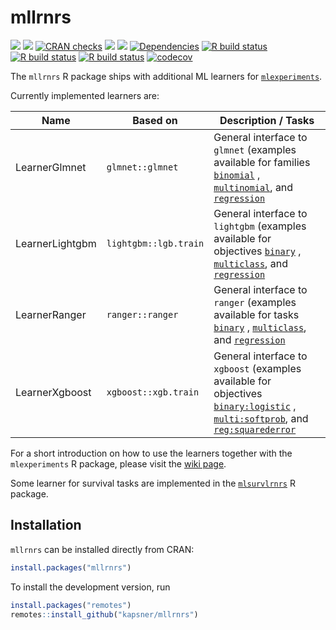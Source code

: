 # mllrnrs

<!-- badges: start -->
[![](https://img.shields.io/badge/lifecycle-experimental-orange.svg)](https://lifecycle.r-lib.org/articles/stages.html#experimental)
[![](https://www.r-pkg.org/badges/version/mllrnrs)](https://cran.r-project.org/package=mllrnrs)
[![CRAN checks](https://badges.cranchecks.info/worst/mllrnrs.svg)](https://cran.r-project.org/web/checks/check_results_mllrnrs.html)
[![](http://cranlogs.r-pkg.org/badges/grand-total/mllrnrs?color=blue)](https://cran.r-project.org/package=mllrnrs)
[![](http://cranlogs.r-pkg.org/badges/last-month/mllrnrs?color=blue)](https://cran.r-project.org/package=mllrnrs)
[![Dependencies](https://tinyverse.netlify.com/badge/mllrnrs)](https://cran.r-project.org/package=mllrnrs)
[![R build status](https://github.com/kapsner/mllrnrs/workflows/R%20CMD%20Check%20via%20{tic}/badge.svg?branch=main)](https://github.com/kapsner/mllrnrs/actions)
[![R build status](https://github.com/kapsner/mllrnrs/workflows/lint/badge.svg?branch=main)](https://github.com/kapsner/mllrnrs/actions)
[![R build status](https://github.com/kapsner/mllrnrs/workflows/test-coverage/badge.svg?branch=main)](https://github.com/kapsner/mllrnrs/actions)
[![codecov](https://codecov.io/gh/kapsner/mllrnrs/branch/main/graph/badge.svg?branch=main)](https://app.codecov.io/gh/kapsner/mllrnrs)
<!-- badges: end -->

The `mllrnrs` R package ships with additional ML learners for [`mlexperiments`](https://github.com/kapsner/mlexperiments). 

Currently implemented learners are:

| Name | Based on | Description / Tasks |
| ---- | -------- | ------------------- |
| LearnerGlmnet | `glmnet::glmnet` | General interface to `glmnet` (examples available for families [`binomial`](tests/testthat/test-glmnet_binary.R) , [`multinomial`](tests/testthat/test-glmnet_multiclass.R), and [`regression`](tests/testthat/test-glmnet_regression.R) |
| LearnerLightgbm | `lightgbm::lgb.train` | General interface to `lightgbm` (examples available for objectives [`binary`](tests/testthat/test-lightgbm_binary.R) , [`multiclass`](tests/testthat/test-lightgbm_multiclass.R), and [`regression`](tests/testthat/test-lightgbm_regression.R) |
| LearnerRanger | `ranger::ranger` | General interface to `ranger` (examples available for tasks [`binary`](tests/testthat/test-ranger_binary.R) , [`multiclass`](tests/testthat/test-ranger_multiclass.R), and [`regression`](tests/testthat/test-ranger_regression.R) |
| LearnerXgboost | `xgboost::xgb.train` | General interface to `xgboost` (examples available for objectives [`binary:logistic`](tests/testthat/test-xgboost_binary.R) , [`multi:softprob`](tests/testthat/test-xgboost_multiclass.R), and [`reg:squarederror`](tests/testthat/test-xgboost_regression.R) |

For a short introduction on how to use the learners together with the `mlexperiments` R package, please visit the [wiki page](https://github.com/kapsner/mllrnrs/wiki).

Some learner for survival tasks are implemented in the [`mlsurvlrnrs`](https://github.com/kapsner/mlsurvlrnrs) R package.

## Installation

`mllrnrs` can be installed directly from CRAN:

```r
install.packages("mllrnrs")
```

To install the development version, run

```r
install.packages("remotes")
remotes::install_github("kapsner/mllrnrs")
```
